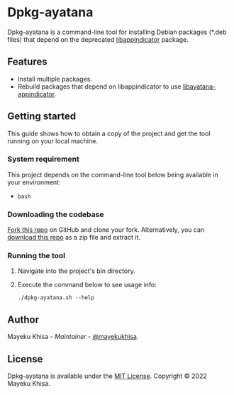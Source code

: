 # Dpkg-ayatana

Dpkg-ayatana is a command-line tool for installing Debian packages (\*.deb files) that depend on the deprecated [libappindicator][1] package.

## Features

-  Install multiple packages.
-  Rebuild packages that depend on libappindicator to use [libayatana-appindicator][2].

## Getting started

This guide shows how to obtain a copy of the project and get the tool running on your local machine.

### System requirement

This project depends on the command-line tool below being available in your environment:

-  `bash`

### Downloading the codebase

[Fork this repo][3] on GitHub and clone your fork. Alternatively, you can [download this repo][4] as a zip file and extract it.

### Running the tool

1. Navigate into the project's bin directory.
2. Execute the command below to see usage info:

   ```shell
   ./dpkg-ayatana.sh --help
   ```

## Author

Mayeku Khisa - _Maintainer_ - [@mayekukhisa][5].

## License

Dpkg-ayatana is available under the [MIT License][6]. Copyright &copy; 2022 Mayeku Khisa.

[1]: https://tracker.debian.org/pkg/libappindicator
[2]: https://tracker.debian.org/pkg/libayatana-appindicator
[3]: https://github.com/mayekukhisa/dpkg-ayatana/fork
[4]: https://github.com/mayekukhisa/dpkg-ayatana/archive/refs/heads/main.zip
[5]: https://github.com/mayekukhisa
[6]: LICENSE
